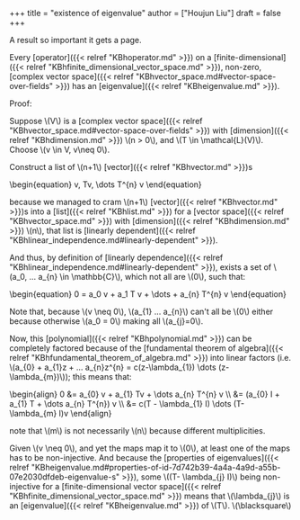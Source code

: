 +++
title = "existence of eigenvalue"
author = ["Houjun Liu"]
draft = false
+++

A result so important it gets a page.

Every [operator]({{< relref "KBhoperator.md" >}}) on a [finite-dimensional]({{< relref "KBhfinite_dimensional_vector_space.md" >}}), non-zero, [complex vector space]({{< relref "KBhvector_space.md#vector-space-over-fields" >}}) has an [eigenvalue]({{< relref "KBheigenvalue.md" >}}).

Proof:

Suppose \\(V\\) is a [complex vector space]({{< relref "KBhvector_space.md#vector-space-over-fields" >}}) with [dimension]({{< relref "KBhdimension.md" >}}) \\(n > 0\\), and \\(T \in \mathcal{L}(V)\\). Choose \\(v \in V, v\neq 0\\).

Construct a list of \\(n+1\\) [vector]({{< relref "KBhvector.md" >}})s

\begin{equation}
v, Tv, \dots T^{n} v
\end{equation}

because we managed to cram \\(n+1\\) [vector]({{< relref "KBhvector.md" >}})s into a [list]({{< relref "KBhlist.md" >}}) for a [vector space]({{< relref "KBhvector_space.md" >}}) with [dimension]({{< relref "KBhdimension.md" >}}) \\(n\\), that list is [linearly dependent]({{< relref "KBhlinear_independence.md#linearly-dependent" >}}).

And thus, by definition of [linearly dependence]({{< relref "KBhlinear_independence.md#linearly-dependent" >}}), exists a set of \\(a\_0, ... a\_{n} \in \mathbb{C}\\), which not all are \\(0\\), such that:

\begin{equation}
0 = a\_0 v + a\_1 T v + \dots + a\_{n} T^{n} v
\end{equation}

Note that, because \\(v \neq 0\\), \\(a\_{1} ... a\_{n}\\) can't all be \\(0\\) either because otherwise \\(a\_0 = 0\\) making all \\(a\_{j}=0\\).

Now, this [polynomial]({{< relref "KBhpolynomial.md" >}}) can be completely factored because of the [fundamental theorem of algebra]({{< relref "KBhfundamental_theorem_of_algebra.md" >}}) into linear factors (i.e. \\(a\_{0} + a\_{1}z + ... a\_{n}z^{n} = c(z-\lambda\_{1}) \dots (z- \lambda\_{m})\\)); this means that:

\begin{align}
0 &= a\_{0} v + a\_{1} Tv + \dots a\_{n} T^{n} v \\\\
&= (a\_{0} I + a\_{1} T + \dots a\_{n} T^{n}) v \\\\
&= c(T - \lambda\_{1} I) \dots (T- \lambda\_{m} I)v
\end{align}

note that \\(m\\) is not necessarily \\(n\\) because different multiplicities.

Given \\(v \neq 0\\), and yet the maps map it to \\(0\\), at least one of the maps has to be non-injective. And because the [properties of eigenvalues]({{< relref "KBheigenvalue.md#properties-of-id-7d742b39-4a4a-4a9d-a55b-07e2030dfdeb-eigenvalue-s" >}}), some \\((T- \lambda\_{j} I)\\) being non-injective for a [finite-dimensional vector space]({{< relref "KBhfinite_dimensional_vector_space.md" >}}) means that \\(\lambda\_{j}\\) is an [eigenvalue]({{< relref "KBheigenvalue.md" >}}) of \\(T\\). \\(\blacksquare\\)

